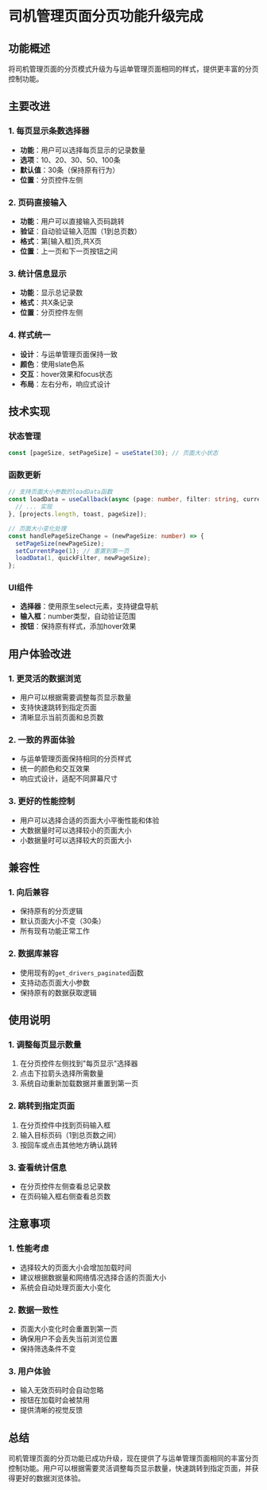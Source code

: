 # 司机管理页面分页功能升级完成

## 功能概述

将司机管理页面的分页模式升级为与运单管理页面相同的样式，提供更丰富的分页控制功能。

## 主要改进

### 1. 每页显示条数选择器
- **功能**：用户可以选择每页显示的记录数量
- **选项**：10、20、30、50、100条
- **默认值**：30条（保持原有行为）
- **位置**：分页控件左侧

### 2. 页码直接输入
- **功能**：用户可以直接输入页码跳转
- **验证**：自动验证输入范围（1到总页数）
- **格式**：第[输入框]页,共X页
- **位置**：上一页和下一页按钮之间

### 3. 统计信息显示
- **功能**：显示总记录数
- **格式**：共X条记录
- **位置**：分页控件左侧

### 4. 样式统一
- **设计**：与运单管理页面保持一致
- **颜色**：使用slate色系
- **交互**：hover效果和focus状态
- **布局**：左右分布，响应式设计

## 技术实现

### 状态管理
```typescript
const [pageSize, setPageSize] = useState(30); // 页面大小状态
```

### 函数更新
```typescript
// 支持页面大小参数的loadData函数
const loadData = useCallback(async (page: number, filter: string, currentPageSize: number = pageSize) => {
  // ... 实现
}, [projects.length, toast, pageSize]);

// 页面大小变化处理
const handlePageSizeChange = (newPageSize: number) => {
  setPageSize(newPageSize);
  setCurrentPage(1); // 重置到第一页
  loadData(1, quickFilter, newPageSize);
};
```

### UI组件
- **选择器**：使用原生select元素，支持键盘导航
- **输入框**：number类型，自动验证范围
- **按钮**：保持原有样式，添加hover效果

## 用户体验改进

### 1. 更灵活的数据浏览
- 用户可以根据需要调整每页显示数量
- 支持快速跳转到指定页面
- 清晰显示当前页面和总页数

### 2. 一致的界面体验
- 与运单管理页面保持相同的分页样式
- 统一的颜色和交互效果
- 响应式设计，适配不同屏幕尺寸

### 3. 更好的性能控制
- 用户可以选择合适的页面大小平衡性能和体验
- 大数据量时可以选择较小的页面大小
- 小数据量时可以选择较大的页面大小

## 兼容性

### 1. 向后兼容
- 保持原有的分页逻辑
- 默认页面大小不变（30条）
- 所有现有功能正常工作

### 2. 数据库兼容
- 使用现有的`get_drivers_paginated`函数
- 支持动态页面大小参数
- 保持原有的数据获取逻辑

## 使用说明

### 1. 调整每页显示数量
1. 在分页控件左侧找到"每页显示"选择器
2. 点击下拉箭头选择所需数量
3. 系统自动重新加载数据并重置到第一页

### 2. 跳转到指定页面
1. 在分页控件中找到页码输入框
2. 输入目标页码（1到总页数之间）
3. 按回车或点击其他地方确认跳转

### 3. 查看统计信息
- 在分页控件左侧查看总记录数
- 在页码输入框右侧查看总页数

## 注意事项

### 1. 性能考虑
- 选择较大的页面大小会增加加载时间
- 建议根据数据量和网络情况选择合适的页面大小
- 系统会自动处理页面大小变化

### 2. 数据一致性
- 页面大小变化时会重置到第一页
- 确保用户不会丢失当前浏览位置
- 保持筛选条件不变

### 3. 用户体验
- 输入无效页码时会自动忽略
- 按钮在加载时会被禁用
- 提供清晰的视觉反馈

## 总结

司机管理页面的分页功能已成功升级，现在提供了与运单管理页面相同的丰富分页控制功能。用户可以根据需要灵活调整每页显示数量，快速跳转到指定页面，并获得更好的数据浏览体验。
